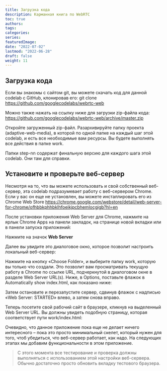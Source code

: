 ```yaml
---
title: Загрузка кода
description: Карманная книга по WebRTC
toc: true
authors:
tags: 
categories:
series:
featuredImage:
date: "2022-07-02"
lastmod: "2022-06-28"
draft: false
weight: 11
---
```


## Загрузка кода

Если вы знакомы с сайтом git, вы можете скачать код для данной codelab с GitHub, клонировав его:
git clone https://github.com/googlecodelabs/webrtc-web

Можно также нажать на ссылку ниже для загрузки zip-файла кода:
https://github.com/googlecodelabs/webrtc-web/archive/master.zip 

Откройте загруженный zip-файл. Разархивируйте папку проекта (adaptive-web-media), в которой по одной папке на каждый шаг этой codelab, и есть все необходимые вам ресурсы.
Вы будете выполнять все действия в папке work.

Папки step-nn содержат финальную версию для каждого шага этой codelab. Они там для справки.

## Установите и проверьте веб-сервер

Несмотря на то, что вы можете использовать и свой собственный веб-сервер, эта codelab подразумевает работу с веб-сервером Chrome. Если у вас он еще не установлен, вы можете инсталлировать его из Chrome Web Store https://chrome.google.com/webstore/detail/web-server-for-chrome/ofhbbkphhbklhfoeikjpcbhemlocgigb?hl=en

После установки приложения Web Server для Chrome, нажмите на ярлык Chrome Apps на панели закладок, на странице новой вкладки или в панели запуска приложений:
 
Нажмите на значок **Web Server**
 
Далее вы увидите это диалоговое окно, которое позволит настроить локальный веб-сервер:
 
Нажмите на кнопку «Choose Folder», и выберите папку work, которую вы только что создали. Это позволит вам просматривать текущую работу в Chrome по ссылке URL, подчеркнутой в диалоговом окне в разделе Web Server URL(s).
Ниже, в Options, поставьте флажок в Automatically show index.html, как показано ниже:
 
Затем остановите и перезапустите сервер, сдвинув флажок с надписью «Web Server: STARTED» влево, а затем снова вправо.
 
Теперь посетите свой рабочий сайт в браузере, кликнув на выделенный Web Server URL. Вы должны увидеть подобную страницу, которая соответствует пути work/index.html:
 
Очевидно, что данное приложение пока еще не делает ничего интересного – пока это просто минимальный скелет, который нужен для того, чтоб убедиться, что веб-сервер работает, как надо. На следующих этапах мы добавим функциональности в этом приложение.

> С этого момента все тестирование и проверка должны выполняться с использованием этой настройки веб-сервера. Обычно достаточно просто обновить вкладку тестового браузера.